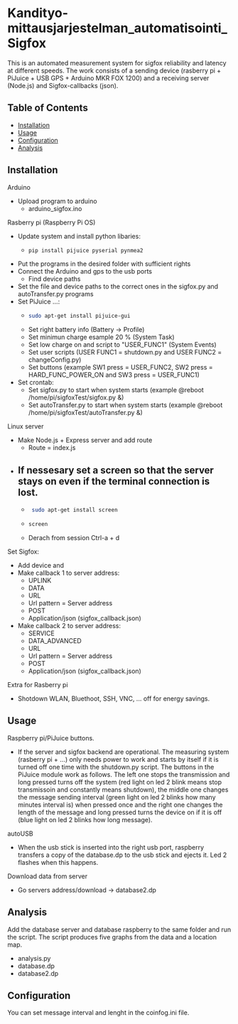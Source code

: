 # Kandityo-mittausjarjestelman_automatisointi_Sigfox

This is an automated measurement system for sigfox reliability and latency at different speeds. The work consists of a sending device (rasberry pi + PiJuice + USB GPS + Arduino MKR FOX 1200) and a receiving server (Node.js) and Sigfox-callbacks (json).

## Table of Contents

- [Installation](#installation)
- [Usage](#usage)
- [Configuration](#configuration)
- [Analysis](#analysis)


## Installation

Arduino
  * Upload program to arduino
    - arduino_sigfox.ino

Rasberry pi (Raspberry Pi OS)
  * Update system and install python libaries:
    - ```bash
      pip install pijuice pyserial pynmea2
      ```
  * Put the programs in the desired folder with sufficient rights
  * Connect the Arduino and gps to the usb ports
    - Find device paths
  * Set the file and device paths to the correct ones in the sigfox.py and autoTransfer.py programs
  * Set PiJuice ...:
    - ```bash
      sudo apt-get install pijuice-gui
      ```
    - Set right battery info (Battery -> Profile)
    - Set minimun charge esample 20 % (System Task)
    - Set low charge on and script to "USER_FUNC1" (System Events)
    - Set user scripts (USER FUNC1 = shutdown.py and USER FUNC2 = changeConfig.py)
    - Set buttons (example SW1 press = USER_FUNC2, SW2 press = HARD_FUNC_POWER_ON and SW3 press = USER_FUNC1)
  * Set crontab:
    - Set sigfox.py to start when system starts (example @reboot /home/pi/sigfoxTest/sigfox.py &)
    - Set autoTransfer.py to start when system starts (example @reboot /home/pi/sigfoxTest/autoTransfer.py &)


Linux server
  * Make Node.js + Express server and add route
    - Route = index.js
  * If nessesary set a screen so that the server stays on even if the terminal connection is lost.
    - 
    - ```bash
       sudo apt-get install screen
      ```
    - ```bash
      screen
      ```
    - Derach from session Ctrl-a + d

Set Sigfox:
  * Add device and
  * Make callback 1 to server address:
    - UPLINK 
    - DATA
    - URL
    - Url pattern = Server address
    - POST
    - Application/json (sigfox_callback.json)
  * Make callback 2 to server address:
    - SERVICE
    - DATA_ADVANCED
    - URL
    - Url pattern = Server address
    - POST
    - Application/json (sigfox_callback.json)

Extra for Rasberry pi
  * Shotdown WLAN, Bluethoot, SSH, VNC, ... off for energy savings.
  

## Usage
Raspberry pi/PiJuice buttons.
* If the server and sigfox backend are operational. The measuring system (rasberry pi + ...) only needs power to work and starts by itself if it is turned off one time with the shutdown.py script. The buttons in the PiJuice module work as follows. The left one stops the transmission and long pressed turns off the system (red light on led 2 blink means stop transmissoin and constantly means shutdown), the middle one changes the message sending interval (green light on led 2 blinks how many minutes interval is) when pressed once and the right one changes the length of the message and long pressed turns the device on if it is off (blue light on led 2 blinks how long message).

autoUSB
* When the usb stick is inserted into the right usb port, raspberry transfers a copy of the database.dp to the usb stick and ejects it. Led 2 flashes when this happens.

Download data from server
* Go servers address/download -> database2.dp

## Analysis

Add the database server and database raspberry to the same folder and run the script. The script produces five graphs from the data and a location map.
- analysis.py
- database.dp
- database2.dp

## Configuration

You can set message interval and lenght in the coinfog.ini file. 

